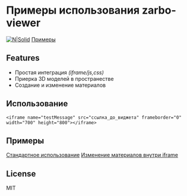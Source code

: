 # Примеры использования zarbo-viewer

[![N|Solid](https://api.zarbo.tech/static/zarbo/zarbo-logo-min.png)](https://zarbo.tech)
[Примеры](#Примеры)

## Features

- Простая интеграция _(iframe/js,css)_
- Приерка 3D моделей в пространестве
- Создание и изменение материалов


## Использование

```
<iframe name="testMessage" src="ссылка_до_виджета" frameborder="0" width="700" height="800"></iframe>
```


## Примеры

[Стандартное использование]()
[Изменение материалов внутри iframe]()

## License

MIT

